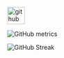 [<img src='https://cdn.jsdelivr.net/npm/simple-icons@3.0.1/icons/github.svg' alt='github' height='40'>](https://github.com/elaaaf)  

![GitHub metrics](https://metrics.lecoq.io/elaaaf)  

![GitHub Streak](https://streak-stats.demolab.com?user=elaaaf&theme=gruvbox)